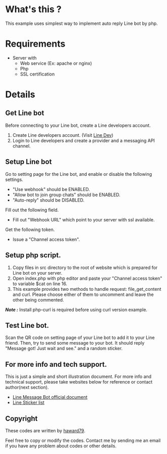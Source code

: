 # What's this ?
This example uses simplest way to implement auto reply Line bot by php.

# Requirements
* Server with
    * Web service (Ex: apache or nginx)
    * Php
    * SSL certification

# Details
## Get Line bot
Before connecting to your Line bot, create a Line developers account.
1. Create Line developers account. (Visit [Line Dev](https://developers.line.biz/en/))
2. Login to Line developers and create a provider and a messaging API channel.

## Setup Line bot
Go to setting page for the Line bot, and enable or disable the following settings.
* "Use webhook" should be ENABLED.
* "Allow bot to join group chats" should be ENABLED.
* "Auto-reply" should be DISABLED.

Fill out the following field.
* Fill out "Webhook URL" which point to your server with ssl available.

Get the following token.
* Issue a "Channel access token".

## Setup php script.
1. Copy files in src directory to the root of website which is prepared for Line bot on your server.
2. Open index.php with php editor and paste your "Channel access token" to variable $cat on line 16.
3. This example provides two methods to handle request: file_get_content and curl. Please choose either of them to uncomment and leave the other being commented.

***Note :*** Install php-curl is required before using curl version example.

## Test Line bot.
Scan the QR code on setting page of your Line bot to add it to your Line friend. Then, try to send some message to your bot. It should reply "Message got! Just wait and see." and a random sticker.

## For more info and tech support.
This is just a simple and short illustration document. For more info and technical support, please take websites below for reference or contact author(next section).
* [Line Message Bot official document](https://developers.line.biz/en/docs/messaging-api/overview/)
* [Line Sticker list](https://developers.line.biz/media/messaging-api/sticker_list.pdf)

## Copyright
These codes are written by [haward79](https://www.haward79.tw).

Feel free to copy or modify the codes. Contact me by sending me an email if you have any problem about codes or other details.

